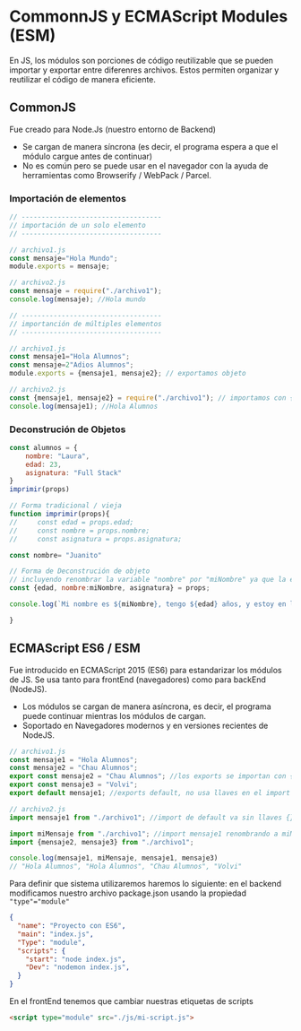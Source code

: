 # CommonnJS y ECMAScript Modules (ESM)

En JS, los módulos son porciones de código reutilizable que se pueden importar y exportar entre diferenres archivos. Estos permiten organizar y reutilizar el código de manera eficiente. 

## CommonJS

Fue creado para Node.Js (nuestro entorno de Backend)

- Se cargan de manera síncrona (es decir, el programa espera a que el módulo cargue antes de continuar)
- No es común pero se puede usar en el navegador con la ayuda de herramientas como Browserify / WebPack / Parcel. 


### Importación de elementos 

```js
// -----------------------------------
// importación de un solo elemento
// -----------------------------------

// archivo1.js
const mensaje="Hola Mundo";
module.exports = mensaje;

// archivo2.js
const mensaje = require("./archivo1");
console.log(mensaje); //Hola mundo

// -----------------------------------
// importanción de múltiples elementos
// -----------------------------------

// archivo1.js
const mensaje1="Hola Alumnos";
const mensaje=2"Adios Alumnos";
module.exports = {mensaje1, mensaje2}; // exportamos objeto

// archivo2.js
const {mensaje1, mensaje2} = require("./archivo1"); // importamos con {} porque es un objeto  
console.log(mensaje1); //Hola Alumnos

```

### Deconstrución de Objetos 

```js
const alumnos = {
    nombre: "Laura",
    edad: 23,
    asignatura: "Full Stack"
}
imprimir(props)

// Forma tradicional / vieja 
function imprimir(props){
//     const edad = props.edad;
//     const nombre = props.nombre;
//     const asignatura = props.asignatura;

const nombre= "Juanito"

// Forma de Deconstrución de objeto
// incluyendo renombrar la variable "nombre" por "miNombre" ya que la estaba usando de antes. 
const {edad, nombre:miNombre, asignatura} = props;

console.log(`Mi nombre es ${miNombre}, tengo ${edad} años, y estoy en la materia de ${asignatura}`)

}
```

## ECMAScript ES6 / ESM

Fue introducido en ECMAScript 2015 (ES6) para estandarizar los módulos de JS.
Se usa tanto para frontEnd (navegadores) como para backEnd (NodeJS).

- Los módulos se cargan de manera asíncrona, es decir, el programa puede continuar mientras los módulos de cargan.
- Soportado en Navegadores modernos y en versiones recientes de NodeJS.

```js
// archivo1.js
const mensaje1 = "Hola Alumnos";
const mensaje2 = "Chau Alumnos"; 
export const mensaje2 = "Chau Alumnos"; //los exports se importan con {}
export const mensaje3 = "Volvi"; 
export default mensaje1; //exports default, no usa llaves en el import

// archivo2.js
import mensaje1 from "./archivo1"; //import de default va sin llaves {}

import miMensaje from "./archivo1"; //import mensaje1 renombrando a miMensaje 
import {mensaje2, mensaje3} from "./archivo1";

console.log(mensaje1, miMensaje, mensaje1, mensaje3)
// "Hola Alumnos", "Hola Alumnos", "Chau Alumnos", "Volvi" 

```

Para definir que sistema utilizaremos haremos lo siguiente: 
en el backend modificamos nuestro archivo package.json usando la propiedad `"type"="module"`

```json
{
  "name": "Proyecto con ES6",
  "main": "index.js",
  "Type": "module",
  "scripts": {
    "start": "node index.js",
    "Dev": "nodemon index.js",
  }
}
```

En el frontEnd tenemos que cambiar nuestras etiquetas de scripts

```html
<script type="module" src="./js/mi-script.js">
```